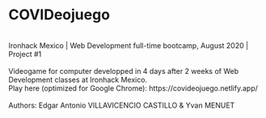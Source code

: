# COVIDeojuego
<br>
Ironhack Mexico | Web Development full-time bootcamp, August 2020 | Project #1 
<br>
<br>
Videogame for computer developped in 4 days after 2 weeks of Web Development classes at Ironhack Mexico.
<br>
Play here (optimized for Google Chrome): https://covideojuego.netlify.app/
<br>
<br>
Authors: Edgar Antonio VILLAVICENCIO CASTILLO & Yvan MENUET
